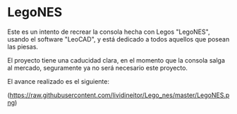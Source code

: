 <h1>LegoNES</h1>

Este es un intento de recrear la consola hecha con Legos "LegoNES", usando el software "LeoCAD", y está dedicado a todos aquellos que posean las piesas.

El proyecto tiene una caducidad clara, en el momento que la consola salga al mercado, seguramente ya no será necesario este proyecto.

El avance realizado es el siguiente:

(https://raw.githubusercontent.com/lividineitor/Lego_nes/master/LegoNES.png)
